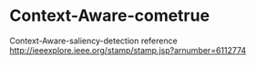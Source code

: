 # Context-Aware-cometrue
Context-Aware-saliency-detection
reference http://ieeexplore.ieee.org/stamp/stamp.jsp?arnumber=6112774
